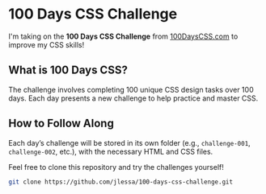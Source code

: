 # 100 Days CSS Challenge

I'm taking on the **100 Days CSS Challenge** from [100DaysCSS.com](https://100dayscss.com) to improve my CSS skills!

## What is 100 Days CSS?

The challenge involves completing 100 unique CSS design tasks over 100 days. Each day presents a new challenge to help practice and master CSS.

## How to Follow Along

Each day’s challenge will be stored in its own folder (e.g., `challenge-001`, `challenge-002`, etc.), with the necessary HTML and CSS files.

Feel free to clone this repository and try the challenges yourself!

```bash
git clone https://github.com/jlessa/100-days-css-challenge.git
